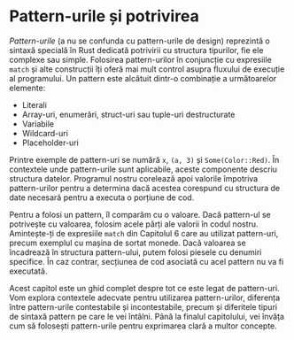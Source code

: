 # Pattern-urile și potrivirea

*Pattern-urile* (a nu se confunda cu pattern-urile de design) reprezintă o sintaxă specială în Rust dedicată potrivirii cu structura tipurilor, fie ele complexe sau simple. Folosirea pattern-urilor în conjuncție cu expresiile `match` și alte construcții îți oferă mai mult control asupra fluxului de execuție al programului. Un pattern este alcătuit dintr-o combinație a următoarelor elemente:

* Literali
* Array-uri, enumerări, struct-uri sau tuple-uri destructurate
* Variabile
* Wildcard-uri
* Placeholder-uri

Printre exemple de pattern-uri se numără `x`, `(a, 3)` și `Some(Color::Red)`. În contextele unde pattern-urile sunt aplicabile, aceste componente descriu structura datelor. Programul nostru corelează apoi valorile împotriva pattern-urilor pentru a determina dacă acestea corespund cu structura de date necesară pentru a executa o porțiune de cod.

Pentru a folosi un pattern, îl comparăm cu o valoare. Dacă pattern-ul se potrivește cu valoarea, folosim acele părți ale valorii în codul nostru. Amintește-ți de expresiile `match` din Capitolul 6 care au utilizat pattern-uri, precum exemplul cu mașina de sortat monede. Dacă valoarea se încadrează în structura pattern-ului, putem folosi piesele cu denumiri specifice. În caz contrar, secțiunea de cod asociată cu acel pattern nu va fi executată.

Acest capitol este un ghid complet despre tot ce este legat de pattern-uri. Vom explora contextele adecvate pentru utilizarea pattern-urilor, diferența între pattern-urile contestabile și incontestabile, precum și diferitele tipuri de sintaxă pattern pe care le vei întâlni. Până la finalul capitolului, vei învăța cum să folosești pattern-urile pentru exprimarea clară a multor concepte.
